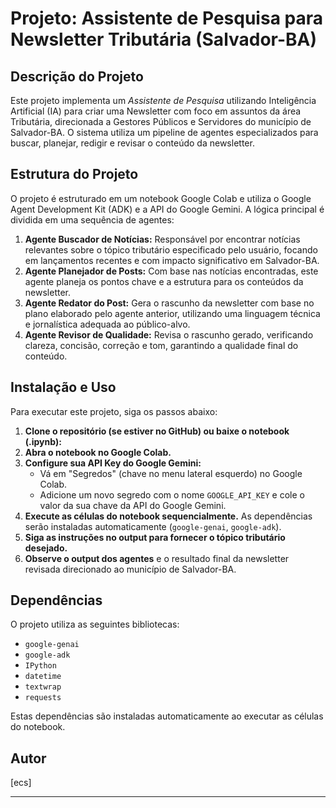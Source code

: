 # Projeto: Assistente de Pesquisa para Newsletter Tributária (Salvador-BA)

## Descrição do Projeto

Este projeto implementa um *Assistente de Pesquisa* utilizando Inteligência Artificial (IA) para criar uma Newsletter com foco em assuntos da área Tributária, direcionada a Gestores Públicos e Servidores do município de Salvador-BA. O sistema utiliza um pipeline de agentes especializados para buscar, planejar, redigir e revisar o conteúdo da newsletter.

## Estrutura do Projeto

O projeto é estruturado em um notebook Google Colab e utiliza o Google Agent Development Kit (ADK) e a API do Google Gemini. A lógica principal é dividida em uma sequência de agentes:

1.  **Agente Buscador de Notícias:** Responsável por encontrar notícias relevantes sobre o tópico tributário especificado pelo usuário, focando em lançamentos recentes e com impacto significativo em Salvador-BA.
2.  **Agente Planejador de Posts:** Com base nas notícias encontradas, este agente planeja os pontos chave e a estrutura para os conteúdos da newsletter.
3.  **Agente Redator do Post:** Gera o rascunho da newsletter com base no plano elaborado pelo agente anterior, utilizando uma linguagem técnica e jornalística adequada ao público-alvo.
4.  **Agente Revisor de Qualidade:** Revisa o rascunho gerado, verificando clareza, concisão, correção e tom, garantindo a qualidade final do conteúdo.

## Instalação e Uso

Para executar este projeto, siga os passos abaixo:

1.  **Clone o repositório (se estiver no GitHub) ou baixe o notebook (.ipynb):**
2.  **Abra o notebook no Google Colab.**
3.  **Configure sua API Key do Google Gemini:**
    *   Vá em "Segredos" (chave no menu lateral esquerdo) no Google Colab.
    *   Adicione um novo segredo com o nome `GOOGLE_API_KEY` e cole o valor da sua chave da API do Google Gemini.
4.  **Execute as células do notebook sequencialmente.** As dependências serão instaladas automaticamente (`google-genai`, `google-adk`).
5.  **Siga as instruções no output para fornecer o tópico tributário desejado.**
6.  **Observe o output dos agentes** e o resultado final da newsletter revisada direcionado ao município de Salvador-BA.

## Dependências

O projeto utiliza as seguintes bibliotecas:

*   `google-genai`
*   `google-adk`
*   `IPython`
*   `datetime`
*   `textwrap`
*   `requests`

Estas dependências são instaladas automaticamente ao executar as células do notebook.

## Autor

[ecs]

---

